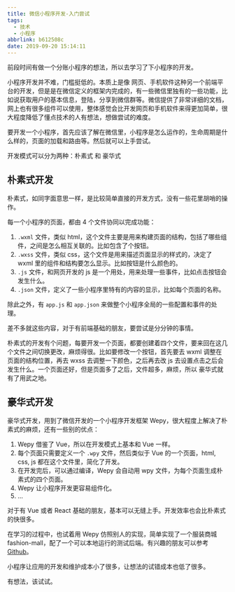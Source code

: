 ```yaml
---
title: 微信小程序开发-入门尝试
tags:
  - 技术
  - 小程序
abbrlink: b612508c
date: 2019-09-20 15:14:11
---
```

前段时间有做一个分账小程序的想法，所以去学习了下小程序的开发。

小程序开发并不难，门槛挺低的。本质上是像 网页、手机软件这种另一个前端平台的开发，但是是在微信定义的框架内完成的，有一些微信里独有的一些功能，比如说获取用户的基本信息，登陆，分享到微信群等。微信提供了非常详细的文档，网上也有很多组件可以使用，整体感觉会比开发网页和手机软件来得更加简单，很大程度降低了懂点技术的人有想法，想做尝试的难度。

要开发一个小程序，首先应该了解在微信里，小程序是怎么运作的，生命周期是什么样的，页面的加载和路由等。然后就可以上手尝试。

开发模式可以分为两种：朴素式 和 豪华式


## 朴素式开发

朴素式，如同字面意思一样，是比较简单直接的开发方式，没有一些花里胡哨的操作。

每一个小程序的页面，都由 4 个文件协同以完成功能：

1. `.wxml` 文件，类似 html，这个文件主要是用来构建页面的结构，包括了哪些组件，之间是怎么相互关联的。比如包含了个按钮。
2. `.wxss` 文件，类似 css，这个文件是用来描述页面显示的样式的，决定了 wxml 里的组件和结构要怎么显示。比如按钮是什么颜色的。
3. `.js` 文件，和网页开发的 js 是一个用处，用来处理一些事件，比如点击按钮会发生什么。
4. `.json` 文件，定义了一些小程序里特有的内容的显示，比如每个页面的名称。

除此之外，有 `app.js` 和 `app.json` 来做整个小程序全局的一些配置和事件的处理。

差不多就这些内容，对于有前端基础的朋友，要尝试是分分钟的事情。

朴素式的开发有个问题，每要开发一个页面，都要创建着四个文件，要来回在这几个文件之间切换更改，麻烦得很。比如要修改一个按钮，首先要去 wxml 调整在页面的结构位置，再去 wxss 去调整一下颜色，之后再去改 js 去设置点击之后会发生什么。一个页面还好，但是页面多了之后，文件超多，麻烦，所以 豪华式就有了用武之地。



## 豪华式开发

豪华式开发，用到了微信开发的一个小程序开发框架 Wepy，很大程度上解决了朴素式的麻烦，还有一些别的优点：

1. Wepy 借鉴了 Vue，所以在开发模式上基本和 Vue 一样。
2. 每个页面只需要定义一个 `.wpy` 文件，然后类似于 Vue 的一个页面，html, css, js 都在这个文件里，简化了开发。
3. 在开发完后，可以通过编译，Wepy 会自动用 wpy 文件，为每个页面生成朴素式的四个页面。
4. Wepy 让小程序开发更容易组件化。
5. ...

对于有 Vue 或者 React 基础的朋友，基本可以无缝上手。开发效率也会比朴素式的快很多。


在学习的过程中，也试着用 Wepy 仿照别人的实现，简单实现了一个服装商城 fashion-mall，配了一个可以本地运行的测试后端。有兴趣的朋友可以参考 [Github](https://github.com/weimingwill/fashion-mall)。


小程序让应用的开发和维护成本小了很多，让想法的试错成本也低了很多。

有想法，该试试。
